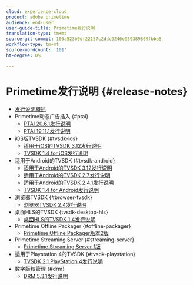 ```yaml
---
cloud: experience-cloud
product: adobe primetime
audience: end-user
user-guide-title: Primetime发行说明
translation-type: tm+mt
source-git-commit: 106a523b0df22157c2ddc9246e959389869fbba5
workflow-type: tm+mt
source-wordcount: '101'
ht-degree: 0%

---
```



# Primetime发行说明 {#release-notes}

+ [发行说明概述](home.md)
+ Primetime动态广告插入 {#ptai}
   + [PTAI 20.6.1发行说明](ptai-20x-release-notes.md)
   + [PTAI 19.11.1发行说明](ptai-19x-release-notes.md)
+ iOS版TVSDK {#tvsdk-ios}
   + [适用于iOS的TVSDK 3.12发行说明](tvsdk-3x-ios.md)
   + [TVSDK 1.4 for iOS发行说明](tvsdk-1-4-ios.md)
+ 适用于Android的TVSDK {#tvsdk-android}
   + [适用于Android的TVSDK 3.12发行说明](tvsdk-3x-android.md)
   + [适用于Android的TVSDK 2.7发行说明](tvsdk-27-android.md)
   + [适用于Android的TVSDK 2.4.1发行说明](tvsdk-24-android.md)
   + [TVSDK 1.4 for Android发行说明](tvsdk-1-4-android.md)
+ 浏览器TVSDK {#browser-tvsdk}
   + [浏览器TVSDK 2.4发行说明](tvsdk-24-browser.md)
+ 桌面HLS的TVSDK {tvsdk-desktop-hls}
   + [桌面HLS的TVSDK 1.4发行说明](tvsdk-1-4-desktop-hls.md)
+ Primetime Offline Packager {#offline-packager}
   + [Primetime Offline Packager版本2版](offline-packager-2x-release-note.md)
+ Primetime Streaming Server {#streaming-server}
   + [Primetime Streaming Server 1版](primetime-streaming-server-1x.md)
+ 适用于Playstation 4的TVSDK {#tvsdk-playstation}
   + [TVSDK 2.1 PlayStation 4发行说明](tvsdk-21-ps4.md)
+ 数字版权管理 {#drm}
   + [DRM 5.3.1发行说明](drm-531-release-notes.md)
